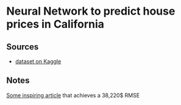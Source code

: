# Neural Network to predict house prices in California

## Sources
- [dataset on Kaggle](https://www.kaggle.com/datasets/camnugent/california-housing-prices/data)

## Notes
[Some inspiring article](https://medium.com/@tejus05/california-housing-price-prediction-an-end-to-end-machine-learning-project-example-6d1a56c6c248) that achieves a 38,220$ RMSE

